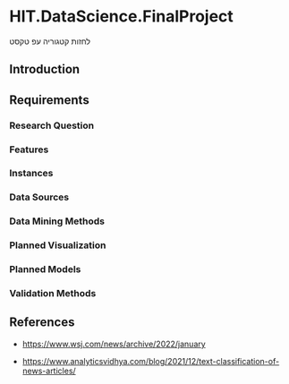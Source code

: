 # HIT.DataScience.FinalProject

לחזות קטגוריה עפ טקסט
## Introduction



## Requirements

### Research Question

### Features

### Instances

### Data Sources

### Data Mining Methods

### Planned Visualization

### Planned Models

### Validation Methods



## References

* https://www.wsj.com/news/archive/2022/january

* https://www.analyticsvidhya.com/blog/2021/12/text-classification-of-news-articles/






